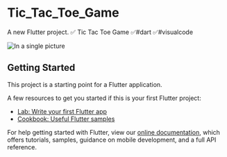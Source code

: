 # Tic_Tac_Toe_Game

A new Flutter project.
✅ Tic Tac Toe Game
✅#dart
✅#visualcode

![In a single picture](https://raw.githubusercontent.com/elhamebrahimpour/flutter_tic_tac_toe_game/master/tic-tac1.png)

## Getting Started

This project is a starting point for a Flutter application.

A few resources to get you started if this is your first Flutter project:

- [Lab: Write your first Flutter app](https://flutter.dev/docs/get-started/codelab)
- [Cookbook: Useful Flutter samples](https://flutter.dev/docs/cookbook)

For help getting started with Flutter, view our
[online documentation](https://flutter.dev/docs), which offers tutorials,
samples, guidance on mobile development, and a full API reference.

